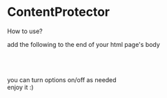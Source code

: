 # ContentProtector
How to use?

add the following to the end of your html page's body
<script><br/>
    var noPrint=true;<br/>
    var noCopy=true;<br/>
    var noScreenshot=true;<br/>
    var autoBlur=true;<br/>
</script><br/>
<script type="text/javascript" src="protector.js"></script><br/>
<br/>
you can turn options on/off as needed
<br/>
enjoy it :)

